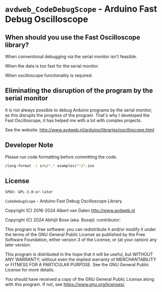 # `avdweb_CodeDebugScope` - Arduino Fast Debug Oscilloscope
## When should you use the Fast Oscilloscope library?
When conventional debugging via the serial monitor isn't feasible.

When the data is too fast for the serial monitor.

When oscilloscope functionality is required.

## Eliminating the disruption of the program by the serial monitor
It is not always possible to debug Arduino programs by the serial monitor, as this disrupts the progress of the program. That's why I developed the Fast Oscilloscope, it has helped me with a lot with complex projects.

See the website:
http://www.avdweb.nl/arduino/libraries/oscilloscope.html

## Developer Note

Please run code formatting before committing the code.

```sh
clang-format -i src/*.* examples/**/*.ino
```

## License

`SPDX: GPL-3.0-or-later`

`CodeDebugScope` - Arduino Fast Debug Oscilloscope Library.

Copyright (C) 2016-2024 Albert van Dalen <http://www.avdweb.nl>

Copyright (C) 2024 Abhijit Bose (aka. Boseji) :contributor:

This program is free software: you can redistribute it and/or modify it under the terms of the GNU General Public License as published by the Free Software Foundation, either version 3 of the License, or (at your option) any later version.

This program is distributed in the hope that it will be useful, but WITHOUT ANY WARRANTY; without even the implied warranty of MERCHANTABILITY or FITNESS FOR A PARTICULAR PURPOSE. See the GNU General Public License for more details.

You should have received a copy of the GNU General Public License along with this program. If not, see <https://www.gnu.org/licenses/>.
